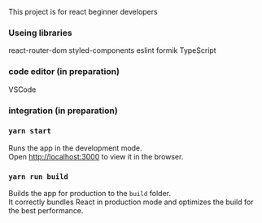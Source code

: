 This project is for react beginner developers

### Useing libraries

react-router-dom
styled-components
eslint
formik
TypeScript

### code editor (in preparation)

VSCode

### integration (in preparation)


### `yarn start`

Runs the app in the development mode.<br>
Open [http://localhost:3000](http://localhost:3000) to view it in the browser.

### `yarn run build`

Builds the app for production to the `build` folder.<br>
It correctly bundles React in production mode and optimizes the build for the best performance.

